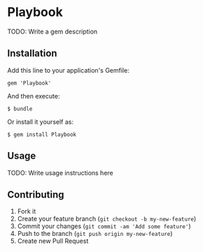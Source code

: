 # Playbook

TODO: Write a gem description

## Installation

Add this line to your application's Gemfile:

    gem 'Playbook'

And then execute:

    $ bundle

Or install it yourself as:

    $ gem install Playbook

## Usage

TODO: Write usage instructions here

## Contributing

1. Fork it
2. Create your feature branch (`git checkout -b my-new-feature`)
3. Commit your changes (`git commit -am 'Add some feature'`)
4. Push to the branch (`git push origin my-new-feature`)
5. Create new Pull Request
